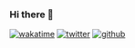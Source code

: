 ### Hi there 👋

[![wakatime](https://wakatime.com/badge/user/e5f9e74e-d166-45a8-b367-3b98ef4b52a1.svg)](https://wakatime.com/@e5f9e74e-d166-45a8-b367-3b98ef4b52a1)
[![twitter](https://img.shields.io/twitter/follow/lesthack?label=followers&logo=twitter&color=%23007ec6&style=plastic)](https://twitter.com/lesthack)
[![github](https://img.shields.io/github/followers/lesthack?logo=github&style=plastic)](https://github.com/lesthack?tab=followers)

<!--
**lesthack/lesthack** is a ✨ _special_ ✨ repository because its `README.md` (this file) appears on your GitHub profile.

Here are some ideas to get you started:

- 🔭 I’m currently working on ...
- 🌱 I’m currently learning ...
- 👯 I’m looking to collaborate on ...
- 🤔 I’m looking for help with ...
- 💬 Ask me about ...
- 📫 How to reach me: ...
- 😄 Pronouns: ...
- ⚡ Fun fact: ...
-->
